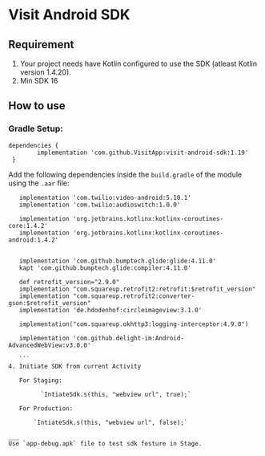 # Visit Android SDK

## Requirement
1. Your project needs have Kotlin configured to use the SDK (atleast Kotlin version 1.4.20).
2. Min SDK 16

## How to use

### Gradle Setup:
```
dependencies {  
        implementation 'com.github.VisitApp:visit-android-sdk:1.19'   
 }  
 ``` 


 Add the following dependencies inside the `build.gradle` of the module using the `.aar` file:
 ```
    implementation 'com.twilio:video-android:5.10.1'
    implementation 'com.twilio:audioswitch:1.0.0'

    implementation 'org.jetbrains.kotlinx:kotlinx-coroutines-core:1.4.2'
    implementation 'org.jetbrains.kotlinx:kotlinx-coroutines-android:1.4.2'


    implementation 'com.github.bumptech.glide:glide:4.11.0'
    kapt 'com.github.bumptech.glide:compiler:4.11.0'

    def retrofit_version="2.9.0"
    implementation "com.squareup.retrofit2:retrofit:$retrofit_version"
    implementation "com.squareup.retrofit2:converter-gson:$retrofit_version"
    implementation 'de.hdodenhof:circleimageview:3.1.0'

    implementation("com.squareup.okhttp3:logging-interceptor:4.9.0")

    implementation 'com.github.delight-im:Android-AdvancedWebView:v3.0.0'
    
    ```
 4. Initiate SDK from current Activity 
 
    For Staging: 
    
          `IntiateSdk.s(this, "webview url", true);`
          
    For Production:
    
        `IntiateSdk.s(this, "webview url", false);`
        
___
Use `app-debug.apk` file to test sdk festure in Stage.
